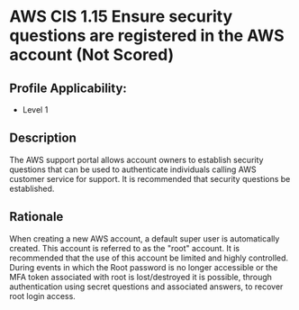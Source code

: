# AWS CIS 1.15 Ensure security questions are registered in the AWS account (Not Scored)

## Profile Applicability:

- Level 1

## Description

The AWS support portal allows account owners to establish security questions that can be used to authenticate individuals calling AWS customer service for support. It is recommended that security questions be established.

## Rationale

When creating a new AWS account, a default super user is automatically created. This account is referred to as the "root" account. It is recommended that the use of this account be limited and highly controlled.
During events in which the Root password is no longer accessible or the MFA token associated with root is lost/destroyed it is possible, through authentication using secret questions and associated answers, to recover root login access.
